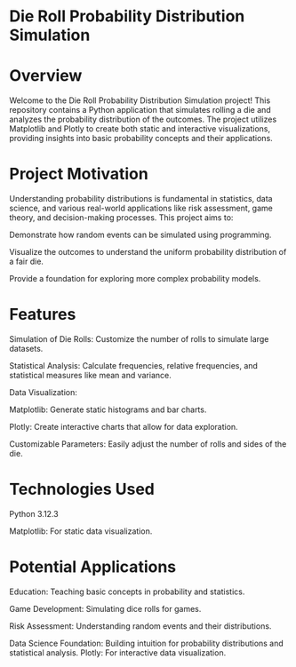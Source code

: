 # Die Roll Probability Distribution Simulation
# Overview
Welcome to the Die Roll Probability Distribution Simulation project! This repository contains a Python application that simulates rolling a die and analyzes the probability distribution of the outcomes. The project utilizes Matplotlib and Plotly to create both static and interactive visualizations, providing insights into basic probability concepts and their applications.

# Project Motivation
Understanding probability distributions is fundamental in statistics, data science, and various real-world applications like risk assessment, game theory, and decision-making processes. This project aims to:

Demonstrate how random events can be simulated using programming.

Visualize the outcomes to understand the uniform probability distribution of a fair die.

Provide a foundation for exploring more complex probability models.

# Features
Simulation of Die Rolls: Customize the number of rolls to simulate large datasets.

Statistical Analysis: Calculate frequencies, relative frequencies, and statistical measures like mean and variance.

Data Visualization:

Matplotlib: Generate static histograms and bar charts.

Plotly: Create interactive charts that allow for data exploration.

Customizable Parameters: Easily adjust the number of rolls and sides of the die.

# Technologies Used
Python 3.12.3

Matplotlib: For static data visualization.

# Potential Applications
Education: Teaching basic concepts in probability and statistics.

Game Development: Simulating dice rolls for games.

Risk Assessment: Understanding random events and their distributions.

Data Science Foundation: Building intuition for probability distributions and statistical analysis.
Plotly: For interactive data visualization.
